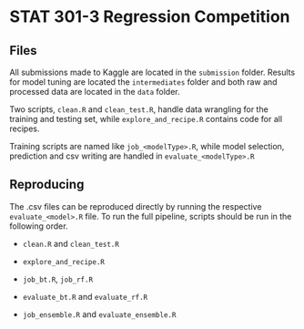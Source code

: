 # STAT 301-3 Regression Competition

## Files

All submissions made to Kaggle are located in the `submission` folder. Results for model tuning are located the `intermediates` folder and both raw and processed data are located in the `data` folder.

Two scripts, `clean.R` and `clean_test.R`, handle data wrangling for the training and testing set, while `explore_and_recipe.R` contains code for all recipes.

Training scripts are named like `job_<modelType>.R`, while model selection, prediction and csv writing are handled in `evaluate_<modelType>.R`

## Reproducing

The .csv files can be reproduced directly by running the respective `evaluate_<model>.R` file. To run the full pipeline, scripts should be run in the following order.

-   `clean.R` and `clean_test.R`

-   `explore_and_recipe.R`

-   `job_bt.R`, `job_rf.R`

-   `evaluate_bt.R` and `evaluate_rf.R`

-   `job_ensemble.R` and `evaluate_ensemble.R`
